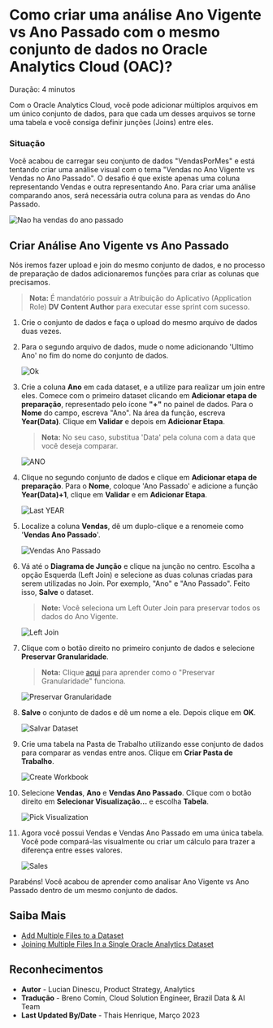 # Como criar uma análise Ano Vigente vs Ano Passado com o mesmo conjunto de dados no Oracle Analytics Cloud (OAC)?

Duração: 4 minutos

Com o Oracle Analytics Cloud, você pode adicionar múltiplos arquivos em um único conjunto de dados, para que cada um desses arquivos se torne uma tabela e você consiga definir junções (Joins) entre eles.

### Situação
Você acabou de carregar seu conjunto de dados "VendasPorMes" e está tentando criar uma análise visual com o tema "Vendas no Ano Vigente vs Vendas no Ano Passado". O desafio é que existe apenas uma coluna representando Vendas e outra representando Ano. Para criar uma análise comparando anos, será necessária outra coluna para as vendas do Ano Passado.

   ![Nao ha vendas do ano passado](images/no-last-year-sales.png)

## Criar Análise Ano Vigente vs Ano Passado
Nós iremos fazer upload e join do mesmo conjunto de dados, e no processo de preparação de dados adicionaremos funções para criar as colunas que precisamos.

>**Nota:** É mandatório possuir a Atribuição do Aplicativo (Application Role) **DV Content Author** para executar esse sprint com sucesso.

1. Crie o conjunto de dados e faça o upload do mesmo arquivo de dados duas vezes.

2. Para o segundo arquivo de dados, mude o nome adicionando 'Ultimo Ano' no fim do nome do conjunto de dados.

   ![Ok](images/dataset-same-file-ok.png)  

3. Crie a coluna **Ano** em cada dataset, e a utilize para realizar um join entre eles. Comece com o primeiro dataset clicando em **Adicionar etapa de preparação**, representado pelo ícone **"+"** no painel de dados. Para o **Nome** do campo, escreva "Ano". Na área da função, escreva **Year(Data)**. Clique em  **Validar** e depois em **Adicionar Etapa**.
      >**Nota:** No seu caso, substitua 'Data' pela coluna com a data que você deseja comparar.

      ![ANO](images/column-year.png)

4. Clique no segundo conjunto de dados e clique em **Adicionar etapa de preparação**. Para o **Nome**, coloque 'Ano Passado' e adicione a função **Year(Data)+1**, clique em **Validar** e em  **Adicionar Etapa**.

   ![Last YEAR](images/column-last-year.png)

5. Localize a coluna **Vendas**, dê um duplo-clique e a renomeie como '**Vendas Ano Passado**'.

   ![Vendas Ano Passado](images/column-sales-previous-year.png)  

6. Vá até o **Diagrama de Junção** e clique na junção no centro. Escolha a opção Esquerda (Left Join) e selecione as duas colunas criadas para serem utilizadas no Join. Por exemplo, "Ano" e "Ano Passado". Feito isso, **Salve** o dataset.
    > **Note:** Você seleciona um Left Outer Join para preservar todos os dados do Ano Vigente.

   ![Left Join](images/left-join.png)  


7. Clique com o botão direito no primeiro conjunto de dados e selecione **Preservar Granularidade**.

      >**Nota:** Clique [aqui](https://docs.oracle.com/en/cloud/paas/analytics-cloud/acubi/what-is-preserve-grain.html) para aprender como o "Preservar Granularidade" funciona. 

      ![Preservar Granularidade](images/preserve-grain.png)

8.  **Salve** o conjunto de dados e dê um nome a ele. Depois clique em **OK**.

    ![Salvar Dataset](images/dataset-save.png)  

9.  Crie uma tabela na Pasta de Trabalho utilizando esse conjunto de dados para comparar as vendas entre anos. Clique em **Criar Pasta de Trabalho**.

    ![Create Workbook](images/create-workbook.png)  

10. Selecione **Vendas**, **Ano** e **Vendas Ano Passado**. Clique com o botão direito em  **Selecionar Visualização...** e escolha **Tabela**.

    ![Pick Visualization](images/pick-visualization.png)  

11. Agora você possui Vendas e Vendas Ano Passado em uma única tabela. Você pode compará-las visualmente ou criar um cálculo para trazer a diferença entre esses valores.

    ![Sales](images/last-year-sales.png)  

Parabéns! Você acabou de aprender como analisar Ano Vigente vs Ano Passado dentro de um mesmo conjunto de dados.

## Saiba Mais
* [Add Multiple Files to a Dataset](https://docs.oracle.com/en/cloud/paas/analytics-cloud/acubi/create-dataset-files.html#GUID-3314A9C3-9780-40C6-A71E-AA0B29689165)
* [Joining Multiple Files In a Single Oracle Analytics Dataset](https://www.youtube.com/watch?v=mJmuDIdqCqU)

## Reconhecimentos
* **Autor** - Lucian Dinescu, Product Strategy, Analytics
* **Tradução** - Breno Comin, Cloud Solution Engineer, Brazil Data & AI Team
* **Last Updated By/Date** - Thais Henrique,  Março 2023
